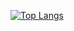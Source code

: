 [![Top Langs](https://github-readme-stats.vercel.app/api/top-langs/?username=AndreiMoraru123)](https://github.com/AndreiMoraru123/github-readme-stats)

